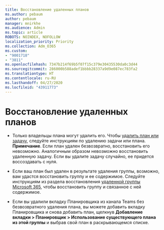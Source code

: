 ```yaml
---
title: Восстановление удаленных планов
ms.author: pebaum
author: pebaum
manager: mnirkhe
ms.audience: Admin
ms.topic: article
ROBOTS: NOINDEX, NOFOLLOW
localization_priority: Priority
ms.collection: Adm_O365
ms.custom:
- "9001718"
- "3811"
ms.openlocfilehash: 7347b214f69b5f07f15c379e30435530da0c3d44
ms.sourcegitcommit: 286000b588adef1bbbb28337a9d9e087ec783fa2
ms.translationtype: HT
ms.contentlocale: ru-RU
ms.lasthandoff: 04/27/2020
ms.locfileid: "43911773"
---
```

# <a name="recover-deleted-plans"></a>Восстановление удаленных планов

- Только владельцы плана могут удалить его. Чтобы [удалить план или задачу](https://support.microsoft.com/ru-RU/office/delete-a-task-or-plan-39e10e78-13f0-446d-94cd-9e562648497a.), следуйте инструкциям по удалению задачи или плана.  **Примечание**. Если план удален безвозвратно, восстановить его невозможно. Аналогичным образом невозможно восстановить удаленную задачу. Если вы удалите задачу случайно, ее придется воссоздавать с нуля.

- Если ваш план был удален в результате удаления группы, возможно, вам удастся восстановить группу и ее содержимое. Следуйте инструкциям из раздела восстановления [удаленной группы Microsoft 365](https://docs.microsoft.com/microsoft-365/admin/create-groups/restore-deleted-group?view=o365-worldwide), чтобы восстановить группу и связанное с ней содержимое.

- Если вы удалили вкладку Планировщика из канала Teams без безвозвратного удаления плана, вы можете добавить вкладку Планировщика и снова добавить план, щелкнув **Добавление вкладки > Планировщик > Использование существующего плана из этой группы** и выбрав свой план в раскрывающемся списке.
